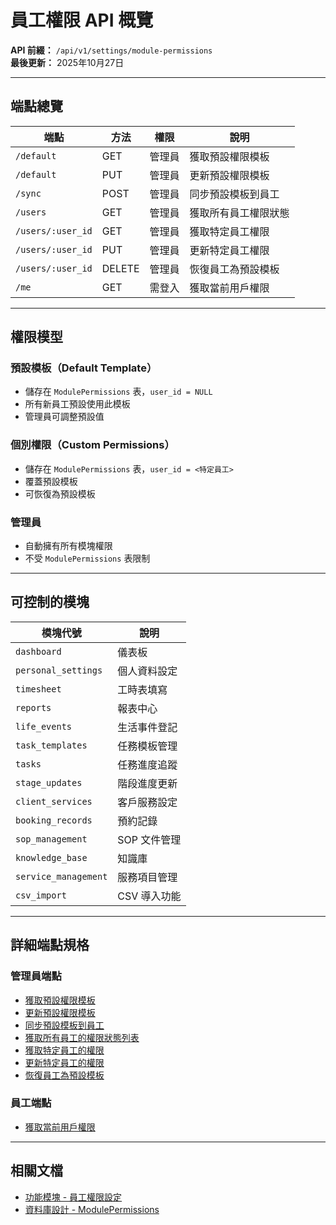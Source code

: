 # 員工權限 API 概覽

**API 前綴：** `/api/v1/settings/module-permissions`  
**最後更新：** 2025年10月27日

---

## 端點總覽

| 端點 | 方法 | 權限 | 說明 |
|------|------|------|------|
| `/default` | GET | 管理員 | 獲取預設權限模板 |
| `/default` | PUT | 管理員 | 更新預設權限模板 |
| `/sync` | POST | 管理員 | 同步預設模板到員工 |
| `/users` | GET | 管理員 | 獲取所有員工權限狀態 |
| `/users/:user_id` | GET | 管理員 | 獲取特定員工權限 |
| `/users/:user_id` | PUT | 管理員 | 更新特定員工權限 |
| `/users/:user_id` | DELETE | 管理員 | 恢復員工為預設模板 |
| `/me` | GET | 需登入 | 獲取當前用戶權限 |

---

## 權限模型

### 預設模板（Default Template）
- 儲存在 `ModulePermissions` 表，`user_id = NULL`
- 所有新員工預設使用此模板
- 管理員可調整預設值

### 個別權限（Custom Permissions）
- 儲存在 `ModulePermissions` 表，`user_id = <特定員工>`
- 覆蓋預設模板
- 可恢復為預設模板

### 管理員
- 自動擁有所有模塊權限
- 不受 `ModulePermissions` 表限制

---

## 可控制的模塊

| 模塊代號 | 說明 |
|---------|------|
| `dashboard` | 儀表板 |
| `personal_settings` | 個人資料設定 |
| `timesheet` | 工時表填寫 |
| `reports` | 報表中心 |
| `life_events` | 生活事件登記 |
| `task_templates` | 任務模板管理 |
| `tasks` | 任務進度追蹤 |
| `stage_updates` | 階段進度更新 |
| `client_services` | 客戶服務設定 |
| `booking_records` | 預約記錄 |
| `sop_management` | SOP 文件管理 |
| `knowledge_base` | 知識庫 |
| `service_management` | 服務項目管理 |
| `csv_import` | CSV 導入功能 |

---

## 詳細端點規格

### 管理員端點
- [獲取預設權限模板](./獲取預設權限模板.md)
- [更新預設權限模板](./更新預設權限模板.md)
- [同步預設模板到員工](./同步預設模板到員工.md)
- [獲取所有員工的權限狀態列表](./獲取所有員工的權限狀態列表.md)
- [獲取特定員工的權限](./獲取特定員工的權限.md)
- [更新特定員工的權限](./更新特定員工的權限.md)
- [恢復員工為預設模板](./恢復員工為預設模板.md)

### 員工端點
- [獲取當前用戶權限](./獲取當前用戶權限.md)

---

## 相關文檔

- [功能模塊 - 員工權限設定](../../功能模塊/01-員工權限設定.md)
- [資料庫設計 - ModulePermissions](../../資料庫設計/權限系統/ModulePermissions.md)


